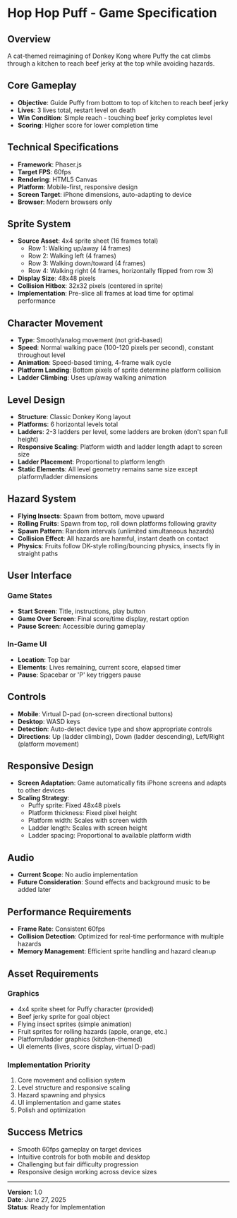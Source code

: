 # Hop Hop Puff - Game Specification

## Overview
A cat-themed reimagining of Donkey Kong where Puffy the cat climbs through a kitchen to reach beef jerky at the top while avoiding hazards.

## Core Gameplay
- **Objective**: Guide Puffy from bottom to top of kitchen to reach beef jerky
- **Lives**: 3 lives total, restart level on death
- **Win Condition**: Simple reach - touching beef jerky completes level
- **Scoring**: Higher score for lower completion time

## Technical Specifications
- **Framework**: Phaser.js
- **Target FPS**: 60fps
- **Rendering**: HTML5 Canvas
- **Platform**: Mobile-first, responsive design
- **Screen Target**: iPhone dimensions, auto-adapting to device
- **Browser**: Modern browsers only

## Sprite System
- **Source Asset**: 4x4 sprite sheet (16 frames total)
  - Row 1: Walking up/away (4 frames)
  - Row 2: Walking left (4 frames) 
  - Row 3: Walking down/toward (4 frames)
  - Row 4: Walking right (4 frames, horizontally flipped from row 3)
- **Display Size**: 48x48 pixels
- **Collision Hitbox**: 32x32 pixels (centered in sprite)
- **Implementation**: Pre-slice all frames at load time for optimal performance

## Character Movement
- **Type**: Smooth/analog movement (not grid-based)
- **Speed**: Normal walking pace (100-120 pixels per second), constant throughout level
- **Animation**: Speed-based timing, 4-frame walk cycle
- **Platform Landing**: Bottom pixels of sprite determine platform collision
- **Ladder Climbing**: Uses up/away walking animation

## Level Design
- **Structure**: Classic Donkey Kong layout
- **Platforms**: 6 horizontal levels total
- **Ladders**: 2-3 ladders per level, some ladders are broken (don't span full height)
- **Responsive Scaling**: Platform width and ladder length adapt to screen size
- **Ladder Placement**: Proportional to platform length
- **Static Elements**: All level geometry remains same size except platform/ladder dimensions

## Hazard System
- **Flying Insects**: Spawn from bottom, move upward
- **Rolling Fruits**: Spawn from top, roll down platforms following gravity
- **Spawn Pattern**: Random intervals (unlimited simultaneous hazards)
- **Collision Effect**: All hazards are harmful, instant death on contact
- **Physics**: Fruits follow DK-style rolling/bouncing physics, insects fly in straight paths

## User Interface
### Game States
- **Start Screen**: Title, instructions, play button
- **Game Over Screen**: Final score/time display, restart option  
- **Pause Screen**: Accessible during gameplay

### In-Game UI
- **Location**: Top bar
- **Elements**: Lives remaining, current score, elapsed timer
- **Pause**: Spacebar or 'P' key triggers pause

## Controls
- **Mobile**: Virtual D-pad (on-screen directional buttons)
- **Desktop**: WASD keys
- **Detection**: Auto-detect device type and show appropriate controls
- **Directions**: Up (ladder climbing), Down (ladder descending), Left/Right (platform movement)

## Responsive Design
- **Screen Adaptation**: Game automatically fits iPhone screens and adapts to other devices
- **Scaling Strategy**: 
  - Puffy sprite: Fixed 48x48 pixels
  - Platform thickness: Fixed pixel height
  - Platform width: Scales with screen width
  - Ladder length: Scales with screen height
  - Ladder spacing: Proportional to available platform width

## Audio
- **Current Scope**: No audio implementation
- **Future Consideration**: Sound effects and background music to be added later

## Performance Requirements
- **Frame Rate**: Consistent 60fps
- **Collision Detection**: Optimized for real-time performance with multiple hazards
- **Memory Management**: Efficient sprite handling and hazard cleanup

## Asset Requirements
### Graphics
- 4x4 sprite sheet for Puffy character (provided)
- Beef jerky sprite for goal object
- Flying insect sprites (simple animation)
- Fruit sprites for rolling hazards (apple, orange, etc.)
- Platform/ladder graphics (kitchen-themed)
- UI elements (lives, score display, virtual D-pad)

### Implementation Priority
1. Core movement and collision system
2. Level structure and responsive scaling  
3. Hazard spawning and physics
4. UI implementation and game states
5. Polish and optimization

## Success Metrics
- Smooth 60fps gameplay on target devices
- Intuitive controls for both mobile and desktop
- Challenging but fair difficulty progression
- Responsive design working across device sizes

---

**Version**: 1.0  
**Date**: June 27, 2025  
**Status**: Ready for Implementation